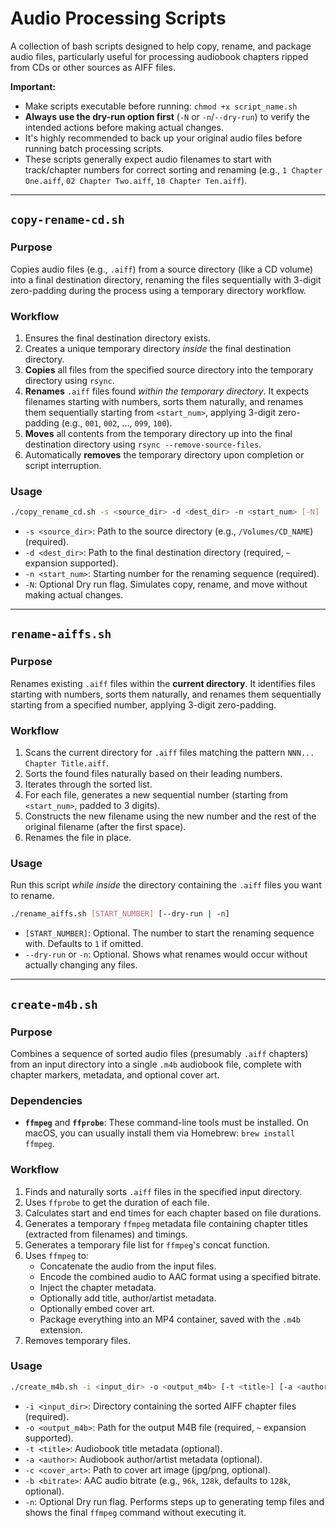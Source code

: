 # Audio Processing Scripts

A collection of bash scripts designed to help copy, rename, and package audio files, particularly useful for processing audiobook chapters ripped from CDs or other sources as AIFF files.

**Important:**

-   Make scripts executable before running: `chmod +x script_name.sh`
-   **Always use the dry-run option first** (`-N` or `-n`/`--dry-run`) to verify the intended actions before making actual changes.
-   It's highly recommended to back up your original audio files before running batch processing scripts.
-   These scripts generally expect audio filenames to start with track/chapter numbers for correct sorting and renaming (e.g., `1 Chapter One.aiff`, `02 Chapter Two.aiff`, `10 Chapter Ten.aiff`).

---

## `copy-rename-cd.sh`

### Purpose

Copies audio files (e.g., `.aiff`) from a source directory (like a CD volume) into a final destination directory, renaming the files sequentially with 3-digit zero-padding during the process using a temporary directory workflow.

### Workflow

1.  Ensures the final destination directory exists.
2.  Creates a unique temporary directory _inside_ the final destination directory.
3.  **Copies** all files from the specified source directory into the temporary directory using `rsync`.
4.  **Renames** `.aiff` files found _within the temporary directory_. It expects filenames starting with numbers, sorts them naturally, and renames them sequentially starting from `<start_num>`, applying 3-digit zero-padding (e.g., `001`, `002`, ..., `099`, `100`).
5.  **Moves** all contents from the temporary directory up into the final destination directory using `rsync --remove-source-files`.
6.  Automatically **removes** the temporary directory upon completion or script interruption.

### Usage

```bash
./copy_rename_cd.sh -s <source_dir> -d <dest_dir> -n <start_num> [-N]
```

-   `-s <source_dir>`: Path to the source directory (e.g., `/Volumes/CD_NAME`) (required).
-   `-d <dest_dir>`: Path to the final destination directory (required, `~` expansion supported).
-   `-n <start_num>`: Starting number for the renaming sequence (required).
-   `-N`: Optional Dry run flag. Simulates copy, rename, and move without making actual changes.

---

## `rename-aiffs.sh`

### Purpose

Renames existing `.aiff` files within the **current directory**. It identifies files starting with numbers, sorts them naturally, and renames them sequentially starting from a specified number, applying 3-digit zero-padding.

### Workflow

1.  Scans the current directory for `.aiff` files matching the pattern `NNN... Chapter Title.aiff`.
2.  Sorts the found files naturally based on their leading numbers.
3.  Iterates through the sorted list.
4.  For each file, generates a new sequential number (starting from `<start_num>`, padded to 3 digits).
5.  Constructs the new filename using the new number and the rest of the original filename (after the first space).
6.  Renames the file in place.

### Usage

Run this script _while inside_ the directory containing the `.aiff` files you want to rename.

```bash
./rename_aiffs.sh [START_NUMBER] [--dry-run | -n]
```

-   `[START_NUMBER]`: Optional. The number to start the renaming sequence with. Defaults to `1` if omitted.
-   `--dry-run` or `-n`: Optional. Shows what renames would occur without actually changing any files.

---

## `create-m4b.sh`

### Purpose

Combines a sequence of sorted audio files (presumably `.aiff` chapters) from an input directory into a single `.m4b` audiobook file, complete with chapter markers, metadata, and optional cover art.

### Dependencies

-   **`ffmpeg`** and **`ffprobe`**: These command-line tools must be installed. On macOS, you can usually install them via Homebrew: `brew install ffmpeg`.

### Workflow

1.  Finds and naturally sorts `.aiff` files in the specified input directory.
2.  Uses `ffprobe` to get the duration of each file.
3.  Calculates start and end times for each chapter based on file durations.
4.  Generates a temporary `ffmpeg` metadata file containing chapter titles (extracted from filenames) and timings.
5.  Generates a temporary file list for `ffmpeg`'s concat function.
6.  Uses `ffmpeg` to:
    -   Concatenate the audio from the input files.
    -   Encode the combined audio to AAC format using a specified bitrate.
    -   Inject the chapter metadata.
    -   Optionally add title, author/artist metadata.
    -   Optionally embed cover art.
    -   Package everything into an MP4 container, saved with the `.m4b` extension.
7.  Removes temporary files.

### Usage

```bash
./create_m4b.sh -i <input_dir> -o <output_m4b> [-t <title>] [-a <author>] [-c <cover_art.jpg>] [-b <bitrate>] [-n]
```

-   `-i <input_dir>`: Directory containing the sorted AIFF chapter files (required).
-   `-o <output_m4b>`: Path for the output M4B file (required, `~` expansion supported).
-   `-t <title>`: Audiobook title metadata (optional).
-   `-a <author>`: Audiobook author/artist metadata (optional).
-   `-c <cover_art>`: Path to cover art image (jpg/png, optional).
-   `-b <bitrate>`: AAC audio bitrate (e.g., `96k`, `128k`, defaults to `128k`, optional).
-   `-n`: Optional Dry run flag. Performs steps up to generating temp files and shows the final `ffmpeg` command without executing it.
